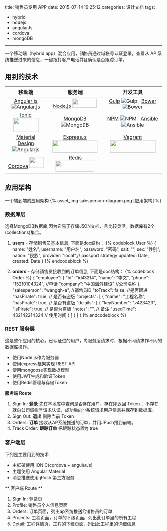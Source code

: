 title: 销售员专用 APP
date: 2015-07-14 16:25:12
categories: 设计文档
tags: 
- hybrid
- nodejs
- angularJs
- cordova
- mongoDB
---

一个移动端（hybrid app）混合应用，销售员通过域帐号认证登录，查看从 AP 系统推送过来的信息，一键拨打客户电话并且确认是否跟踪订单。

## 用到的技术
| 移动端 | 服务端 | 开发工具 | 
|:-------------------:|:-------------------:|:-------------------:| 
| [Angular.js](http://angularjs.org/) ![Angular.js](https://avatars1.githubusercontent.com/u/139426?s=30) | [Node.js](http://nodejs.org/) <img src="http://nodejs.org/images/logo-light.svg" height="30" width="80" /> | [Gulp](http://gulpjs.com/) ![Gulp](https://avatars0.githubusercontent.com/u/6200624?s=30) &nbsp; [Bower](http://bower.io/) ![Bower](https://avatars3.githubusercontent.com/u/3709251?s=30) | 
| [Ionic](http://ionicframework.com/) <img src="http://upload.wikimedia.org/wikipedia/commons/d/d1/Ionic_Logo.svg" height="45" width="80" /> | [MongoDB](http://www.mongodb.org/) ![MongoDB](https://avatars3.githubusercontent.com/u/45120?v=2&s=30) | [NPM](https://www.npmjs.org/) ![NPM](https://avatars0.githubusercontent.com/u/6078720?s=30) &nbsp; [Ansible](https://www.ansible.com/) ![Ansible](https://avatars3.githubusercontent.com/u/1507452?v=2&s=30) | 
| [Material Design](https://material.angularjs.org/) ![Angularjs](https://avatars1.githubusercontent.com/u/139426?s=30) | [Express.js](http://expressjs.com/)<img src="https://cldup.com/wpGXm1cWwB.png" height="40" width="145"> | [Vagrant](http://www.vagrantup.com/) <img src="https://www.vagrantup.com/images/logo_vagrant-81478652.png" height="40" width="145"> | 
| [Cordova](https://cordova.apache.org/) <img src="https://cordova.apache.org/images/cordova_256.png" height="35" width="45" /> | [Redis](http://redis.io/) <img src="http://upload.wikimedia.org/wikipedia/en/thumb/6/6b/Redis_Logo.svg/467px-Redis_Logo.svg.png?v=2&s=30" height="35" width="125"> | &nbsp; | 

## 应用架构
一个端到端的应用架构
{% asset_img salesperson-diagram.png [应用架构] %}

### 数据库层
选择MongoDB数据库,因为它易于存储JSON文档，且比较灵活。数据库有2个(collections)集合。

1. **users** - 存储销售员基本信息, 下面是doc结构：
{% codeblock User %}
    {
        name:  "姓名",
        username: "用户名",
        password: "密码",
        salt: "",
        sex: "性别",
        nation: "民族",
        provider: "local",// passport strategy
        updated: Date,
        created: Date
    }
{% endcodeblock %} 
    
2. **orders** - 存储销售员接收到的订单信息, 下面是doc结构：
{% codeblock Order %}
    {
        "employee": {
            "id": "id43214",
            "name": "李文",
            "phone": "15210104324", //电话
            "company": "中国海外建设" //公司名称
        },
        "salesperson": "wangqh-a", //销售员ID
        "toTrack": false, //是否跟进
        "hasPirate": true, // 是否有盗版
        "projects": [ 
            {
                "name": "工程名称",
                "hasPirate": true, // 是否有盗版
                "details": [
                    {
                        "keyNumber": "v423423",
                        "isPirate": true, // 是否为盗版
                        "notes": "", // 备注
                        "usedTime": 432142214324 // 使用时间
                    }
                ]
            }
        ]
    }
{% endcodeblock %} 

### REST 服务层
这是整个应用的核心。已认证过的用户，向服务层请求时，根据不同请求作不同的数据库操作。

* 使用Node.js作为服务器
* 使用express框架实现 REST API
* 使用mongoose实现数据模型
* 使用JWT生成和验证Token
* 使用Redis管理与存储Token

**服务端 Route**
1. Sign In: **登录** 先在本地库中查询是否存在用户，存在即返回 Token；
    不存在就向公司域帐号请求认证，成功后向hr系统请求用户信息并保存到数据库。
2. Sign Out: **退出** 删除当前 Token
3. Orders: **订单** 接收从AP系统推送的订单，并用JPush推到前端。
4. Track Order: **跟踪订单** 把跟踪状态置为 true

### 客户端层
下列是主要用到的技术
* 主框架使用 IONIC(cordova + angularJs)
* 主题使用 Angular Material
* 消息推送使用 jPush 第三方服务


** 客户端 Route **
1. Sign In: 登录页
2. Profile: 销售员个人信息页面
3. Orders: 订单页面，列出ap系统推送给销售员的订单
4. Projects: 工程页面，订单的下级页面，列出此订单里的所有工程
5. Detail: 工程详情页，工程的下级页面，列出此工程里的详细信息